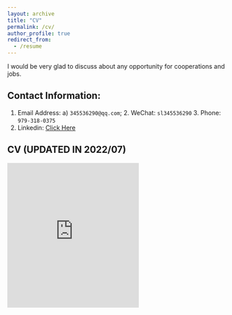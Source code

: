 ```yaml
---
layout: archive
title: "CV"
permalink: /cv/
author_profile: true
redirect_from:
  - /resume
---
```

I would be very glad to discuss about any opportunity for cooperations and jobs.
## Contact Information:
1. Email Address:  a) `345536290@qq.com`; 2. WeChat: `sl345536290` 3. Phone: `979-318-0375 `
4. Linkedin: <a href="https://www.linkedin.com/in/li-song-a388821a0/ ">Click Here</a>


## CV (UPDATED IN 2022/07)
<embed src="https://lisong2019.github.io/lisong.github.io/files/Li-SONG-CV- uncc202205.pdf" type="application/pdf" height="330px"/>

